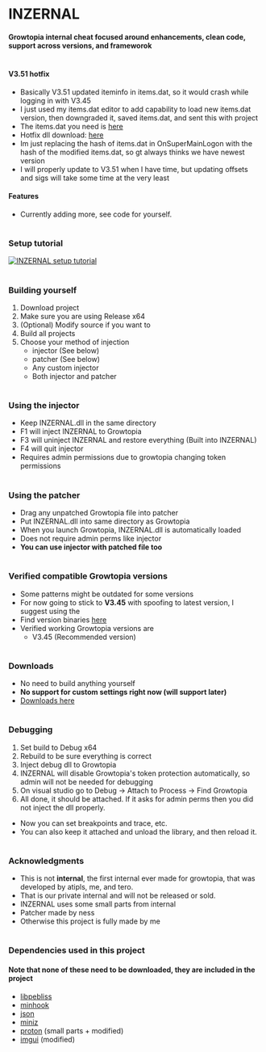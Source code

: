 # INZERNAL
#### Growtopia internal cheat focused around enhancements, clean code, support across versions, and frameworok


# 

#### V3.51 hotfix
* Basically V3.51 updated iteminfo in items.dat, so it would crash while logging in with V3.45
* I just used my items.dat editor to add capability  to load new items.dat version, then downgraded it, saved items.dat, and sent this with project
* The items.dat you need is [here](https://github.com/ama6nen/INZERNAL/tree/main/gt)
* Hotfix dll download: [here](https://github.com/ama6nen/INZERNAL/releases/tag/V0.4b)
* Im just replacing the hash of items.dat in OnSuperMainLogon with the hash of the modified items.dat, so gt always thinks we have newest version
* I will properly update to V3.51 when I have time, but updating offsets and sigs will take some time at the very least


#### Features
* Currently adding more, see code for yourself.

# 

### Setup tutorial
[![INZERNAL setup tutorial](https://i.ytimg.com/vi/0408qVbICEI/hqdefault.jpg)](https://www.youtube.com/watch?v=0408qVbICEI "INZERNAL setup tutorial")

# 

### Building yourself
1. Download project
1. Make sure you are using Release x64
1. (Optional) Modify source if you want to
1. Build all projects
1. Choose your method of injection
   * injector (See below)
   * patcher (See below)
   * Any custom injector
   * Both injector and patcher

# 

### Using the injector
* Keep INZERNAL.dll in the same directory
* F1 will inject INZERNAL to Growtopia
* F3 will uninject INZERNAL and restore everything (Built into INZERNAL)
* F4 will quit injector
* Requires admin permissions due to growtopia changing token permissions

# 

### Using the patcher
* Drag any unpatched Growtopia file into patcher
* Put INZERNAL.dll into same directory as Growtopia
* When you launch Growtopia, INZERNAL.dll is automatically loaded
* Does not require admin perms like injector
* **You can use injector with patched file too**

# 

### Verified compatible Growtopia versions
* Some patterns might be outdated for some versions
* For now going to stick to **V3.45** with spoofing to latest version, I suggest using the
* Find version binaries [here](https://github.com/ama6nen/INZERNAL/tree/main/gt)
* Verified working Growtopia versions are
  * V3.45 (Recommended version)

# 

### Downloads
* No need to build anything yourself
* **No support for custom settings right now (will support later)**
* [Downloads here](https://github.com/ama6nen/INZERNAL/releases)

# 

### Debugging
1. Set build to Debug x64
1. Rebuild to be sure everything is correct
1. Inject debug dll to Growtopia
1. INZERNAL will disable Growtopia's token protection automatically, so admin will not be needed for debugging
1. On visual studio go to  Debug -> Attach to Process -> Find Growtopia
1. All done, it should be attached. If it asks for admin perms then you did not inject the dll properly.
* Now you can set breakpoints and trace, etc.
* You can also keep it attached and unload the library, and then reload it.

# 

### Acknowledgments
* This is not **internal**, the first internal ever made for growtopia, that was developed by atipls, me, and tero. 
* That is our private internal and will not be released or sold.
* INZERNAL uses some small parts from internal
* Patcher made by ness
* Otherwise this project is fully made by me

# 

### Dependencies used in this project 
#### Note that none of these need to be downloaded, they are included in the project
* [libpebliss](https://github.com/asinbow/libpebliss)
* [minhook](https://github.com/TsudaKageyu/minhook)
* [json](https://github.com/nlohmann/json)
* [miniz](https://github.com/richgel999/miniz)
* [proton](https://github.com/SethRobinson/proton) (small parts + modified)
* [imgui](https://github.com/ocornut/imgui) (modified)
